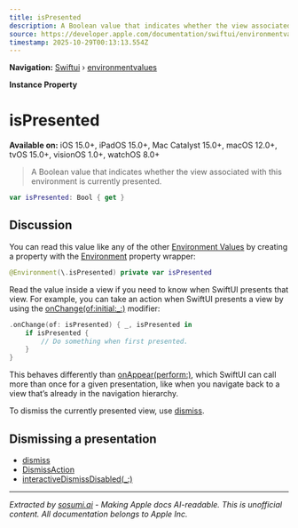 ```yaml
---
title: isPresented
description: A Boolean value that indicates whether the view associated with this environment is currently presented.
source: https://developer.apple.com/documentation/swiftui/environmentvalues/ispresented
timestamp: 2025-10-29T00:13:13.554Z
---
```


**Navigation:** [Swiftui](/documentation/swiftui) › [environmentvalues](/documentation/swiftui/environmentvalues)

**Instance Property**

# isPresented

**Available on:** iOS 15.0+, iPadOS 15.0+, Mac Catalyst 15.0+, macOS 12.0+, tvOS 15.0+, visionOS 1.0+, watchOS 8.0+

> A Boolean value that indicates whether the view associated with this environment is currently presented.

```swift
var isPresented: Bool { get }
```

## Discussion

You can read this value like any of the other [Environment Values](/documentation/swiftui/environmentvalues) by creating a property with the [Environment](/documentation/swiftui/environment) property wrapper:

```swift
@Environment(\.isPresented) private var isPresented
```

Read the value inside a view if you need to know when SwiftUI presents that view. For example, you can take an action when SwiftUI presents a view by using the [onChange(of:initial:_:)](/documentation/swiftui/view/onchange(of:initial:_:)) modifier:

```swift
.onChange(of: isPresented) { _, isPresented in
    if isPresented {
        // Do something when first presented.
    }
}
```

This behaves differently than [onAppear(perform:)](/documentation/swiftui/view/onappear(perform:)), which SwiftUI can call more than once for a given presentation, like when you navigate back to a view that’s already in the navigation hierarchy.

To dismiss the currently presented view, use [dismiss](/documentation/swiftui/environmentvalues/dismiss).

## Dismissing a presentation

- [dismiss](/documentation/swiftui/environmentvalues/dismiss)
- [DismissAction](/documentation/swiftui/dismissaction)
- [interactiveDismissDisabled(_:)](/documentation/swiftui/view/interactivedismissdisabled(_:))

---

*Extracted by [sosumi.ai](https://sosumi.ai) - Making Apple docs AI-readable.*
*This is unofficial content. All documentation belongs to Apple Inc.*
